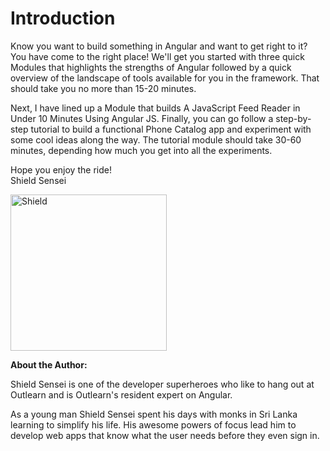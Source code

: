 # Introduction

Know you want to build something in Angular and want to get right to it? You have come to the right place! We'll get you started with three quick Modules that highlights the strengths of Angular followed by a quick overview of the landscape of tools available for you in the framework. That should take you no more than 15-20 minutes.

Next, I have lined up a Module that builds A JavaScript Feed Reader in Under 10 Minutes Using Angular JS. Finally, you can go follow a step-by-step tutorial to build a functional Phone Catalog app and experiment with some cool ideas along the way. The tutorial module should take 30-60 minutes, depending how much you get into all the experiments.

Hope you enjoy the ride!  
Shield Sensei

<img src="https://raw.githubusercontent.com/outlearn-content/angular-path/master/assets/shield.png" alt="Shield" style="width:250px;height:250px" align="left">

<br clear="all">

**About the Author:**

Shield Sensei is one of the developer superheroes who like to hang out at Outlearn and is Outlearn's resident expert on Angular.

As a young man Shield Sensei spent his days with monks in Sri Lanka learning to simplify his life. His awesome powers of focus lead him to develop web apps that know what the user needs before they even sign in.
